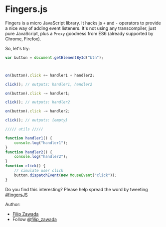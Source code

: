 Fingers.js
==========

Fingers is a micro JavaScript library. It hacks js `+` and `-` operators to provide a nice way of adding event listeners. 
It's not using any transcompiler, just pure JavaScript, plus a `Proxy` goodness from ES6 (already supported by Chrome, Firefox).

So, let's try:

```js
var button = document.getElementById("btn");



on(button).click += handler1 + handler2;

click(); // outputs: handler1, handler2

on(button).click -= handler1;

click(); // outputs: handler2

on(button).click -= handler2;

click(); // outputs: {empty}

///// utils /////

function handler1() {
    console.log("handler1");
}
function handler2() {
    console.log("handler2");
}    
function click() {
    // simulate user click
    button.dispatchEvent(new MouseEvent("click"));
}
```

Do you find this interesting? Please help spread the word by tweeting [\#fingersJS](https://twitter.com/intent/tweet?&text=Fingers.js%2C%20operator%20overloading%20in%20JavaScript%3A%20on%28elem%29.click%20%2B%3D%20handler1%20%2B%20function%28%29%7B%7D%3B%20%23FingersJS%20%23JS)


Author:

+   [Filip Zawada](http://filimanjaro.com/)   
+   Follow [@filip_zawada](https://twitter.com/filip_zawada)


